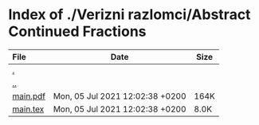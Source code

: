 # Index of ./Verizni razlomci/Abstract Continued Fractions

File | Date | Size
:--- | --- | ---
[.](.) | |
[..](..) | |
[main.pdf](main.pdf) | Mon, 05 Jul 2021 12:02:38 +0200 | 164K
[main.tex](main.tex) | Mon, 05 Jul 2021 12:02:38 +0200 | 8.0K
